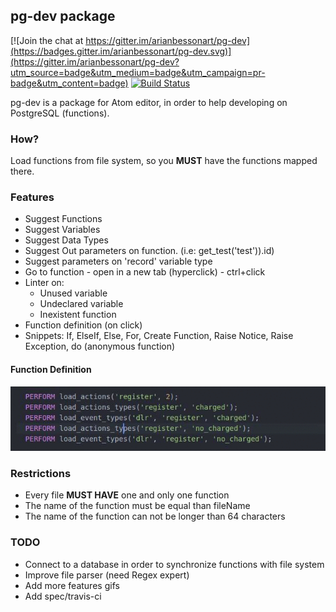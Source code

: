 ## pg-dev package

[![Join the chat at https://gitter.im/arianbessonart/pg-dev](https://badges.gitter.im/arianbessonart/pg-dev.svg)](https://gitter.im/arianbessonart/pg-dev?utm_source=badge&utm_medium=badge&utm_campaign=pr-badge&utm_content=badge)
[![Build Status](https://travis-ci.org/arianbessonart/pg-dev.svg?branch=master)](https://travis-ci.org/arianbessonart/pg-dev)

pg-dev is a package for Atom editor, in order to help developing on PostgreSQL (functions).

### How?
Load functions from file system, so you **MUST** have the functions mapped there.

### Features
* Suggest Functions
* Suggest Variables
* Suggest Data Types
* Suggest Out parameters on function. (i.e: get_test('test')).id)
* Suggest parameters on 'record' variable type
* Go to function - open in a new tab (hyperclick) - ctrl+click
* Linter on:
  * Unused variable
  * Undeclared variable
  * Inexistent function
* Function definition (on click)
* Snippets: If, ElseIf, Else, For, Create Function, Raise Notice, Raise Exception, do (anonymous function)

#### Function Definition
![Function Definition](https://raw.githubusercontent.com/arianbessonart/pg-dev/master/gifs/funcdefinition.gif)

### Restrictions
* Every file **MUST HAVE** one and only one function
* The name of the function must be equal than fileName
* The name of the function can not be longer than 64 characters

### TODO
* Connect to a database in order to synchronize functions with file system
* Improve file parser (need Regex expert)
* Add more features gifs
* Add spec/travis-ci
